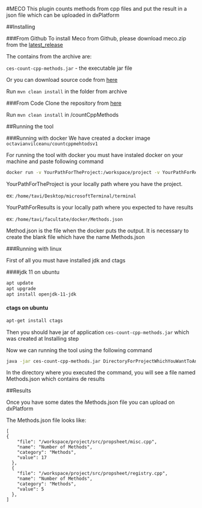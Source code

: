 #MECO
This plugin counts methods from cpp files and put the result in a json file which can be uploaded in dxPlatform

##Installing

###From Github
To install Meco from Github, please download meco.zip from the [latest_release](https://github.com/octavian00/countCppMethods/releases/tag/v1)

The contains from the archive are:

`ces-count-cpp-methods.jar` - the executable jar file

Or you can download source code from [here](https://github.com/octavian00/countCppMethods) 

Run `mvn clean install` in the folder from archive

###From Code
Clone the repository from [here](https://github.com/octavian00/countCppMethods)

Run `mvn clean install` in /countCppMethods 


##Running the tool

###Running with docker
We have created a docker image `octavianvilceanu/countcppmehtodsv1`

For running the tool with docker you must have instaled docker on your machine and paste following command

 ```bash 
docker run -v YourPathForTheProject:/workspace/project -v YourPathForResults/Methods.json:/workspace/Methods.json -it octavianvilceanu/countcppmehtodsv1
```
 
 YourPathForTheProject is your locally path where you have the project.
 
 ex: `/home/tavi/Desktop/microsoftTerminal/terminal`
 
 YourPathForResults is your locally path where you expected to have results
 
 ex: `/home/tavi/facultate/docker/Methods.json`
 
 Method.json is the file when the docker puts the output. It is necessary to create the blank file which have the name Methods.json
 
###Running with linux
 
 First of all you must have installed jdk and ctags
 
 ####jdk 11  on ubuntu 
 ```bash
apt update
apt upgrade
apt install openjdk-11-jdk
 ```
 
 #### ctags on ubuntu
 ```bash
apt-get install ctags
 ```
Then you should have jar of application `ces-count-cpp-methods.jar` which was created at Installing step

Now we can running the tool using the following command

```bash
java -jar ces-count-cpp-methods.jar DirectoryForProjectWhichYouWantToAnalyze
```

In the directory where you executed the command, you will see a file named Methods.json which contains de results 

##Results

Once you have some dates the Methods.json file you can upload on dxPlatform

The Methods.json file looks like:

```
[
{
    "file": "/workspace/project/src/propsheet/misc.cpp",
    "name": "Number of Methods",
    "category": "Methods",
    "value": 17
  },
  {
    "file": "/workspace/project/src/propsheet/registry.cpp",
    "name": "Number of Methods",
    "category": "Methods",
    "value": 5
  },
]
```
